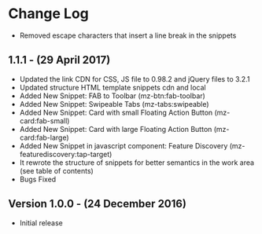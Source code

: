 # Change Log

- Removed escape characters that insert a line break in the snippets

## 1.1.1 - (29 April 2017)
- Updated the link CDN for CSS, JS file to 0.98.2 and jQuery files to 3.2.1
- Updated structure HTML template snippets cdn and local
- Added New Snippet: FAB to Toolbar (mz-btn:fab-toolbar)
- Added New Snippet: Swipeable Tabs (mz-tabs:swipeable)
- Added New Snippet: Card with small Floating Action Button (mz-card:fab-small)
- Added New Snippet: Card with large Floating Action Button (mz-card:fab-large)
- Added New Snippet in javascript component: Feature Discovery (mz-featurediscovery:tap-target)
- It rewrote the structure of snippets for better semantics in the work area (see table of contents)
- Bugs Fixed

## Version 1.0.0 - (24 December 2016)

- Initial release